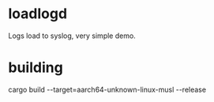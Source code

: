 # loadlogd

Logs load to syslog, very simple demo.

# building

cargo build --target=aarch64-unknown-linux-musl --release
